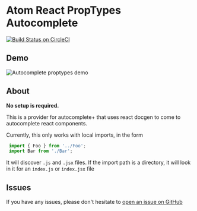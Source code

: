 # Atom React PropTypes Autocomplete

[![Build Status on CircleCI](https://circleci.com/gh/dangreenisrael/atom-react-proptypes-autocomplete.svg?style=shield)](https://circleci.com/gh/storybooks/storybook)


## Demo


![Autocomplete proptypes demo](https://raw.githubusercontent.com/dangreenisrael/atom-react-proptypes-autocomplete/master/assets/autocomplete-demo.gif)


## About

**No setup is required.**


This is a provider for autocomplete+ that uses react docgen to come to autocomplete react components.


Currently, this only works with local imports, in the form 
```JavaScript
 import { Foo } from '../Foo';
 import Bar from './Bar';
```

It will discover `.js` and `.jsx` files. If the import path is a directory, it will look in it for an `index.js` or `index.jsx` file

## Issues

If you have any issues, please don't hesitate to [open an issue on GitHub](https://github.com/dangreenisrael/atom-react-proptypes-autocomplete/issues/new)